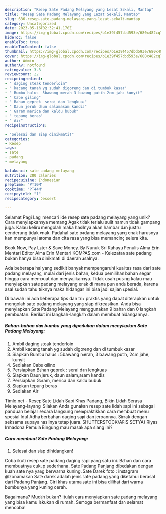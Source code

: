 ```yaml
---
description: "Resep Sate Padang Melayang yang Lezat Sekali, Mantap"
title: "Resep Sate Padang Melayang yang Lezat Sekali, Mantap"
slug: 636-resep-sate-padang-melayang-yang-lezat-sekali-mantap
category: Uncategorized
date: 2023-05-16T02:32:41.170Z
image: https://img-global.cpcdn.com/recipes/b1e39f457dbd593e/680x482cq70/sate-padang-melayang-foto-resep-utama.jpg
hideToc: false
enableToc: true
enableTocContent: false
thumbnail: https://img-global.cpcdn.com/recipes/b1e39f457dbd593e/680x482cq70/sate-padang-melayang-foto-resep-utama.jpg
cover: https://img-global.cpcdn.com/recipes/b1e39f457dbd593e/680x482cq70/sate-padang-melayang-foto-resep-utama.jpg
author: Admin
authorAv: notfound
ratingvalue: 3.3
reviewcount: 22
recipeingredient:
- " daging steak tenderloin"
- " kacang tanah yg sudah digoreng dan di tumbuk kasar"
- " Bumbu halus  5bawang merah 3 bawang putih 2cm jahe kunyit"
- " Cabe giling"
- " Bahan geprek  serai dan lengkuas"
- " Daun jeruk daun salamasam kandis"
- " Garam merica dan kaldu bubuk"
- " tepung beras"
- " Air"
recipeinstructions:

- "Selesai dan siap dinikmati!"
categories:
- Resep
tags:
- sate
- padang
- melayang

katakunci: sate padang melayang 
nutrition: 280 calories
recipecuisine: Indonesian
preptime: "PT10M"
cooktime: "PT44M"
recipeyield: "1"
recipecategory: Dessert

---
```



Selamat Pagi Lagi mencari ide resep sate padang melayang yang unik? Cara menyiapkannya memang Agak tidak terlalu sulit namun tidak gampang juga. Kalau keliru mengolah maka hasilnya akan hambar dan justru cenderung tidak enak. Padahal sate padang melayang yang enak harusnya kan mempunyai aroma dan cita rasa yang bisa memancing selera kita.


Book Now, Pay Later &amp; Save Money. By Nunuk Sri Rahayu Penulis Alma Erin Mentari Editor Alma Erin Mentari KOMPAS.com - Kelezatan sate padang bukan hanya bisa dinikmati di daerah asalnya.

Ada beberapa hal yang sedikit banyak mempengaruhi kualitas rasa dari sate padang melayang, mulai dari jenis bahan, kedua pemilihan bahan segar hingga cara membuat dan menyajikannya. Tidak usah pusing kalau mau menyiapkan sate padang melayang enak di mana pun anda berada, karena asal sudah tahu triknya maka hidangan ini bisa jadi sajian spesial.


Di bawah ini ada beberapa tips dan trik praktis yang dapat diterapkan untuk mengolah sate padang melayang yang siap dikreasikan. Anda bisa menyiapkan Sate Padang Melayang menggunakan 9 bahan dan 0 langkah pembuatan. Berikut ini langkah-langkah dalam membuat hidangannya.

<!--inarticleads1-->

##### Bahan-bahan dan bumbu yang diperlukan dalam menyiapkan Sate Padang Melayang:

1. Ambil  daging steak tenderloin
1. Ambil  kacang tanah yg sudah digoreng dan di tumbuk kasar
1. Siapkan  Bumbu halus : 5bawang merah, 3 bawang putih, 2cm jahe, kunyit
1. Sediakan  Cabe giling
1. Persiapkan  Bahan geprek : serai dan lengkuas
1. Siapkan  Daun jeruk, daun salam,asam kandis
1. Persiapkan  Garam, merica dan kaldu bubuk
1. Siapkan  tepung beras
1. Sediakan  Air


Timlo.net - Resep Sate Lidah Sapi Khas Padang, Bikin Lidah Serasa Melayang-layang. Silakan Anda gunakan resep sate lidah sapi ini sebagai panduan belajar secara langsung mempraktikkan cara membuat menu spesial Idul Adha berbahan daging sapi dan jeroannya. Simak dengan seksama supaya hasilnya tetap juara. SHUTTERSTOCK/ARIS SETYA) Riyas Irmadona Pemula Bingung mau masak apa siang ini? 

<!--inarticleads2-->

##### Cara membuat Sate Padang Melayang:


1. Selesai dan siap dihidangkan!

Coba ikuti resep sate padang daging sapi yang satu ini. Bahan dan cara membuatnya cukup sederhana. Sate Padang Panjang dibedakan dengan kuah sate nya yang berwarna kuning. Sate Darek foto : instagram @zonamakan Sate darek adalah jenis sate padang yang diketahui berasal dari Padang Panjang. Ciri khas utama sate ini bisa dilihat dari warna bumbunya yang kuning cerah. 

Bagaimana? Mudah bukan? Itulah cara menyiapkan sate padang melayang yang bisa kamu lakukan di rumah. Semoga bermanfaat dan selamat mencoba!
